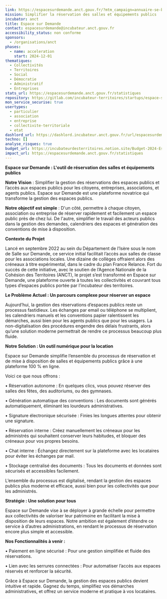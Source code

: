 ```yaml
---
link: https://espacesurdemande.anct.gouv.fr/?mtm_campaign=annuaire-se-beta&mtm_source=web&mtm_medium=beta-gouv
mission: Simplifier la réservation des salles et équipements publics
incubator: anct
title: Espace sur Demande
contact: espacesurdemande@incubateur.anct.gouv.fr
accessibility_status: non conforme
sponsors:
  - /organisations/anct
phases:
  - name: acceleration
    start: 2024-12-01
thematiques:
  - Collectivités
  - Territoires
  - Social
  - Démocratie
  - Administratif
  - Entreprises
stats_url: https://espacesurdemande.anct.gouv.fr/statistiques
repository: https://gitlab.com/incubateur-territoires/startups/espace-sur-demande/application
mon_service_securise: true
usertypes:
  - particulier
  - association
  - entreprise
  - collectivite-territoriale
  - etat
dashlord_url: https://dashlord.incubateur.anct.gouv.fr/url/espacesurdemande-anct-gouv-fr/
techno: []
analyse_risques: true
budget_url: https://incubateurdesterritoires.notion.site/Budget-2024-Espace-sur-demande-1dd744bf03dd809786a4c082e9afa885
impact_url: https://espacesurdemande.anct.gouv.fr/statistiques
---
```

**Espace sur Demande : L'outil de réservation des salles et équipements publics**

**Notre Vision** : Simplifier la gestion des réservations des espaces publics et l’accès aux espaces publics pour les citoyens, entreprises, associations, et agents publics.
Espace sur Demande est une plateforme novatrice qui transforme la gestion des espaces publics.

**Notre objectif est simple** : D'un côté, permettre à chaque citoyen, association ou entreprise de réserver rapidement et facilement un espace public près de chez lui. De l'autre, simplifier le travail des acteurs publics dans la gestion des demandes, calendriers des espaces et génération des conventions de mise à disposition. 


**Contexte du Projet**

Lancé en septembre 2022 au sein du Département de l’Isère sous le nom de Salle sur Demande, ce service initial facilitait l’accès aux salles de classe pour les associations locales. Une dizaine de collèges offraient alors des créneaux à titre expérimental, dans le cadre du plan France Relance. Fort du succès de cette initiative, avec le soutien de l’Agence Nationale de la Cohésion des Territoires (ANCT), le projet s’est transformé en Espace sur Demande, une plateforme ouverte à toutes les collectivités et couvrant tous types d’espaces publics portée par l’incubateur des territoires.

**Le Problème Actuel : Un parcours complexe pour réserver un espace**

Aujourd’hui, la gestion des réservations d’espaces publics reste un processus fastidieux. Les échanges par email ou téléphone se multiplient, les calendriers manuels et les conventions papier ralentissent les démarches, aussi bien pour les agents publics que pour les usagers. La non-digitalisation des procédures engendre des délais frustrants, alors qu’une solution moderne permettrait de rendre ce processus beaucoup plus fluide.

**Notre Solution : Un outil numérique pour la location**

Espace sur Demande simplifie l’ensemble du processus de réservation et de mise à disposition de salles et équipements publics grâce à une plateforme 100 % en ligne. 

Voici ce que nous offrons :

• Réservation autonome : En quelques clics, vous pouvez réserver des salles des fêtes, des auditoriums, ou des gymnases.

• Génération automatique des conventions : Les documents sont générés automatiquement, éliminant les lourdeurs administratives.

• Signature électronique sécurisée : Finies les longues attentes pour obtenir une signature.

• Réservation interne : Créez manuellement les créneaux pour les administrés qui souhaitent conserver leurs habitudes, et bloquer des créneaux pour vos propres besoins.

• Chat interne : Échangez directement sur la plateforme avec les locataires pour éviter les échanges par mail.

• Stockage centralisé des documents : Tous les documents et données sont sécurisés et accessibles facilement.

L’ensemble du processus est digitalisé, rendant la gestion des espaces publics plus moderne et efficace, aussi bien pour les collectivités que pour les administrés.

**Stratégie : Une solution pour tous**

Espace sur Demande vise à se déployer à grande échelle pour permettre aux collectivités de valoriser leur patrimoine en facilitant la mise à disposition de leurs espaces. Notre ambition est également d’étendre ce service à d’autres administrations, en rendant le processus de réservation encore plus simple et accessible.

**Nos Fonctionnalités à venir :** 

• Paiement en ligne sécurisé : Pour une gestion simplifiée et fluide des réservations.

• Lien avec les serrures connectées : Pour automatiser l’accès aux espaces réservés et renforcer la sécurité.

Grâce à Espace sur Demande, la gestion des espaces publics devient intuitive et rapide. Gagnez du temps, simplifiez vos démarches administratives, et offrez un service moderne et pratique à vos locataires.